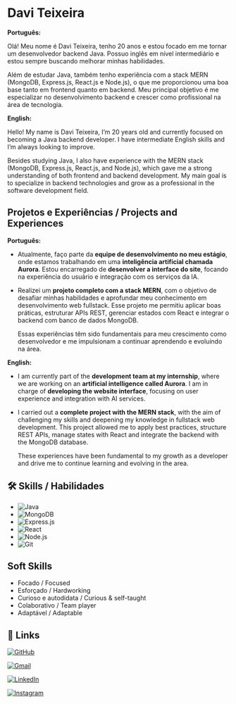 

# **Davi Teixeira**

**Português:**

Olá! Meu nome é Davi Teixeira, tenho 20 anos e estou focado em me tornar um desenvolvedor backend Java. Possuo inglês em nível intermediário e estou sempre buscando melhorar minhas habilidades.

Além de estudar Java, também tenho experiência com a stack MERN (MongoDB, Express.js, React.js e Node.js), o que me proporcionou uma boa base tanto em frontend quanto em backend. Meu principal objetivo é me especializar no desenvolvimento backend e crescer como profissional na área de tecnologia.

**English:**

Hello! My name is Davi Teixeira, I’m 20 years old and currently focused on becoming a Java backend developer. I have intermediate English skills and I’m always looking to improve.

Besides studying Java, I also have experience with the MERN stack (MongoDB, Express.js, React.js, and Node.js), which gave me a strong understanding of both frontend and backend development. My main goal is to specialize in backend technologies and grow as a professional in the software development field.

## Projetos e Experiências / Projects and Experiences

**Português:**

- Atualmente, faço parte da **equipe de desenvolvimento no meu estágio**, onde estamos trabalhando em uma **inteligência artificial chamada Aurora**. Estou encarregado de **desenvolver a interface do site**, focando na experiência do usuário e integração com os serviços da IA.
- Realizei um **projeto completo com a stack MERN**, com o objetivo de desafiar minhas habilidades e aprofundar meu conhecimento em desenvolvimento web fullstack. Esse projeto me permitiu aplicar boas práticas, estruturar APIs REST, gerenciar estados com React e integrar o backend com banco de dados MongoDB.

  Essas experiências têm sido fundamentais para meu crescimento como desenvolvedor e me impulsionam a continuar aprendendo e evoluindo na área.

**English:**

- I am currently part of the **development team at my internship**, where we are working on an **artificial intelligence called Aurora**. I am in charge of **developing the website interface**, focusing on user experience and integration with AI services.

- I carried out a **complete project with the MERN stack**, with the aim of challenging my skills and deepening my knowledge in fullstack web development. This project allowed me to apply best practices, structure REST APIs, manage states with React and integrate the backend with the MongoDB database.

  These experiences have been fundamental to my growth as a developer and drive me to continue learning and evolving in the area.

## 🛠 Skills / Habilidades

- ![Java](https://img.shields.io/badge/java-%23ED8B00.svg?style=for-the-badge&logo=java&logoColor=white)
- ![MongoDB](https://img.shields.io/badge/MongoDB-4EA94B?style=for-the-badge&logo=mongodb&logoColor=white)
- ![Express.js](https://img.shields.io/badge/express.js-%23404d59.svg?style=for-the-badge&logo=express&logoColor=white)
- ![React](https://img.shields.io/badge/react-%2320232a.svg?style=for-the-badge&logo=react&logoColor=%2361DAFB)
- ![Node.js](https://img.shields.io/badge/node.js-%23339933.svg?style=for-the-badge&logo=node.js&logoColor=white)
- ![Git](https://img.shields.io/badge/git-%23F05033.svg?style=for-the-badge&logo=git&logoColor=white)

## Soft Skills

- Focado / Focused
- Esforçado / Hardworking
- Curioso e autodidata / Curious & self-taught
- Colaborativo / Team player
- Adaptável / Adaptable

## 🔗 Links

[![GitHub](https://img.shields.io/badge/github-001a3c.svg?style=for-the-badge&logo=github&logoColor=white)](https://github.com/DaviTeixeira24)

[![Gmail](https://img.shields.io/badge/Gmail-001a3c?style=for-the-badge&logo=gmail&logoColor=white)](mailto:davi64491@gmail.com)

[![LinkedIn](https://img.shields.io/badge/-LinkedIn-001a3c?style=for-the-badge&logo=linkedin&logoColor=white)](https://www.linkedin.com/in/davi-teixeira-86a37b292/)

[![Instagram](https://img.shields.io/badge/-Instagram-001a3c?style=for-the-badge&logo=instagram&logoColor=white)](https://www.instagram.com/davteiixeira/)
